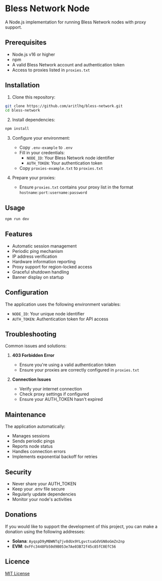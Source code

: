 # Bless Network Node

A Node.js implementation for running Bless Network nodes with proxy support.

## Prerequisites

- Node.js v16 or higher
- npm
- A valid Bless Network account and authentication token
- Access to proxies listed in `proxies.txt`

## Installation

1. Clone this repository:
```bash
git clone https://github.com/aritlhq/bless-network.git
cd bless-network
```

2. Install dependencies:
```bash
npm install
```

3. Configure your environment:
   - Copy `.env-example` to `.env`
   - Fill in your credentials:
     - `NODE_ID`: Your Bless Network node identifier
     - `AUTH_TOKEN`: Your authentication token
   - Copy `proxies-example.txt` to `proxies.txt`

4. Prepare your proxies:
   - Ensure `proxies.txt` contains your proxy list in the format `hostname:port:username:password`

## Usage

```bash
npm run dev
```

## Features

- Automatic session management
- Periodic ping mechanism
- IP address verification
- Hardware information reporting
- Proxy support for region-locked access
- Graceful shutdown handling
- Banner display on startup

## Configuration

The application uses the following environment variables:
- `NODE_ID`: Your unique node identifier
- `AUTH_TOKEN`: Authentication token for API access

## Troubleshooting

Common issues and solutions:

1. **403 Forbidden Error**
   - Ensure you're using a valid authentication token
   - Ensure your proxies are correctly configured in `proxies.txt`

2. **Connection Issues**
   - Verify your internet connection
   - Check proxy settings if configured
   - Ensure your AUTH_TOKEN hasn't expired

## Maintenance

The application automatically:
- Manages sessions
- Sends periodic pings
- Reports node status
- Handles connection errors
- Implements exponential backoff for retries

## Security

- Never share your AUTH_TOKEN
- Keep your .env file secure
- Regularly update dependencies
- Monitor your node's activities


## Donations
If you would like to support the development of this project, you can make a donation using the following addresses:


- **Solana**: `AyqspD9yMBWNTq7jv8dUx9YLgvctsaGdVGN8oGmZn2np`
- **EVM**: `0xFFc3448Fb50d9B053e7Ae03B72f45c85fC0EfC56`


## Licence

[MIT License](./LICENSE)

